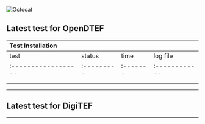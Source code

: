 ![Octocat](https://raw.githubusercontent.com/VatutinKirill/UniCFD-Lab-Testing/master/docs/small_final_compact.png)
## Latest test for OpenDTEF
| Test Installation |          |        |             |
|:------------------|:---------|:-------|:------------|
| test              | status   | time   | log file    |
|:------------------|:---------|:-------|:------------|
|                   |          |        |             |
|                   |          |        |             |
***

## Latest test for DigiTEF
* * *
